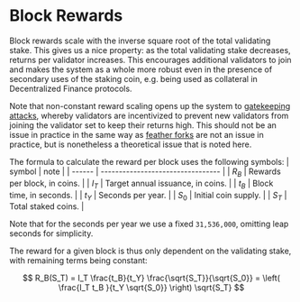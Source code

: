 Block Rewards
===

Block rewards scale with the inverse square root of the total validating stake. This gives us a nice property: as the total validating stake decreases, returns per validator increases. This encourages additional validators to join and makes the system as a whole more robust even in the presence of secondary uses of the staking coin, e.g. being used as collateral in Decentralized Finance protocols.

Note that non-constant reward scaling opens up the system to [gatekeeping attacks](https://arxiv.org/abs/1811.00742), whereby validators are incentivized to prevent new validators from joining the validator set to keep their returns high. This should not be an issue in practice in the same way as [feather forks](https://bitcointalk.org/index.php?topic=312668.0) are not an issue in practice, but is nonetheless a theoretical issue that is noted here.

The formula to calculate the reward per block uses the following symbols:
| symbol | note                              |
| ------ | --------------------------------- |
| $R_B$  | Rewards per block, in coins.      |
| $I_T$  | Target annual issuance, in coins. |
| $t_B$  | Block time, in seconds.           |
| $t_Y$  | Seconds per year.                 |
| $S_0$  | Initial coin supply.              |
| $S_T$  | Total staked coins.               |

Note that for the seconds per year we use a fixed `31,536,000`, omitting leap seconds for simplicity.

The reward for a given block is thus only dependent on the validating stake, with remaining terms being constant:

$$
R_B(S_T) = I_T \frac{t_B}{t_Y} \frac{\sqrt{S_T}}{\sqrt{S_0}} = \left( \frac{I_T t_B }{t_Y \sqrt{S_0}} \right) \sqrt{S_T}
$$
